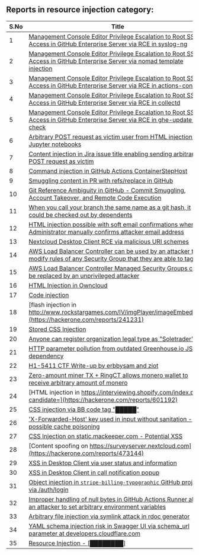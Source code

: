 ## Reports in resource injection category:
| S.No | Title | Bounty |
| ---- | ----- | ------ |
| 1 | [Management Console Editor Privilege Escalation to Root SSH Access in GitHub Enterprise Server via RCE in syslog-ng](https://hackerone.com/reports/2329466) | $10000.0 |
| 2 | [Management Console Editor Privilege Escalation to Root SSH Access in GitHub Enterprise Server via nomad template injection](https://hackerone.com/reports/2332551) | $10000.0 |
| 3 | [Management Console Editor Privilege Escalation to Root SSH Access in GitHub Enterprise Server via RCE in actions-console](https://hackerone.com/reports/2323292) | $10000.0 |
| 4 | [Management Console Editor Privilege Escalation to Root SSH Access in GitHub Enterprise Server via RCE in collectd](https://hackerone.com/reports/2329547) | $10000.0 |
| 5 | [Management Console Editor Privilege Escalation to Root SSH Access in GitHub Enterprise Server via RCE in ghe-update-check](https://hackerone.com/reports/2325023) | $10000.0 |
| 6 | [Arbitrary POST request as victim user from HTML injection in Jupyter notebooks](https://hackerone.com/reports/1409788) | $8690.0 |
| 7 | [Content injection in Jira issue title enabling sending arbitrary POST request as victim](https://hackerone.com/reports/1533976) | $8690.0 |
| 8 | [Command injection in GitHub Actions ContainerStepHost](https://hackerone.com/reports/1637621) | $4000.0 |
| 9 | [Smuggling content in PR with refs/replace in GitHub](https://hackerone.com/reports/1938106) | $4000.0 |
| 10 | [Git Reference Ambiguity in GitHub - Commit Smuggling, Account Takeover, and Remote Code Execution](https://hackerone.com/reports/2017600) | $4000.0 |
| 11 | [When you call your branch the same name as a git hash, it could be checked out by dependents](https://hackerone.com/reports/790634) | $2000.0 |
| 12 | [HTML injection possible with soft email confirmations when Administrator manually confirms attacker email address](https://hackerone.com/reports/1935628) | $1060.0 |
| 13 | [Nextcloud Desktop Client RCE via malicious URI schemes](https://hackerone.com/reports/1078002) | $1000.0 |
| 14 | [AWS Load Balancer Controller can be used by an attacker to modify rules of any Security Group that they are able to tag](https://hackerone.com/reports/1238482) | $500.0 |
| 15 | [AWS Load Balancer Controller Managed Security Groups can be replaced by an unprivileged attacker](https://hackerone.com/reports/1238017) | $500.0 |
| 16 | [HTML Injection in Owncloud](https://hackerone.com/reports/215410) | $150.0 |
| 17 | [Code injection](https://hackerone.com/reports/257207) | $0.0 |
| 18 | [flash injection in http://www.rockstargames.com/IV/imgPlayer/imageEmbed.swf](https://hackerone.com/reports/241231) | $0.0 |
| 19 | [Stored CSS Injection](https://hackerone.com/reports/315865) | $0.0 |
| 20 | [Anyone can register organization legal type as "Soletrader"](https://hackerone.com/reports/361189) | $0.0 |
| 21 | [HTTP parameter pollution from outdated Greenhouse.io JS dependency](https://hackerone.com/reports/335339) | $0.0 |
| 22 | [H1-5411 CTF Write-up by erbbysam and ziot](https://hackerone.com/reports/415137) | $0.0 |
| 23 | [Zero-amount miner TX + RingCT allows monero wallet to receive arbitrary amount of monero](https://hackerone.com/reports/501585) | $0.0 |
| 24 | [HTML injection in https://interviewing.shopify.com/index.php?candidate=](https://hackerone.com/reports/601192) | $0.0 |
| 25 | [CSS injection via BB code tag "█████"](https://hackerone.com/reports/587727) | $0.0 |
| 26 | ['X-Forwarded-Host' key used in input without sanitation - possible cache poisoning](https://hackerone.com/reports/737315) | $0.0 |
| 27 | [CSS Injection on static.mackeeper.com - Potential XSS](https://hackerone.com/reports/783993) | $0.0 |
| 28 | [Content spoofing on https://surveyserver.nextcloud.com](https://hackerone.com/reports/473144) | $0.0 |
| 29 | [XSS in Desktop Client via user status and information](https://hackerone.com/reports/1707977) | $0.0 |
| 30 | [XSS in Desktop Client in call notification popup](https://hackerone.com/reports/1711847) | $0.0 |
| 31 | [Object injection in `stripe-billing-typographic` GitHub project via /auth/login ](https://hackerone.com/reports/1183335) | $0.0 |
| 32 | [Improper handling of null bytes in GitHub Actions Runner allows an attacker to set arbitrary environment variables](https://hackerone.com/reports/1762025) | $0.0 |
| 33 | [Arbitrary file injection via symlink attack in rdoc generator](https://hackerone.com/reports/1374318) | $0.0 |
| 34 | [YAML schema injection risk in Swagger UI via schema_url parameter at developers.cloudflare.com](https://hackerone.com/reports/2174818) | $0.0 |
| 35 | [Resource Injection - [████████]](https://hackerone.com/reports/2297561) | $0.0 |